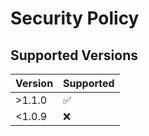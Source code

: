 # Security Policy

## Supported Versions

| Version | Supported          |
| ------- | ------------------ |
| >1.1.0   | :white_check_mark: |
| <1.0.9   | :x:                |

